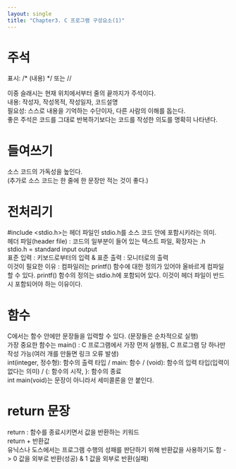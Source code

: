 ```yaml
---
layout: single
title: "Chapter3. C 프로그램 구성요소(1)"
---
```


# 주석

표시: /* (내용) */  또는  //   

이중 슬래시는 현재 위치에서부터 줄의 끝까지가 주석이다.   
내용: 작성자, 작성목적, 작성일자, 코드설명   
필요성: 스스로 내용을 기억하는 수단이자, 다른 사람의 이해를 돕는다.   
좋은 주석은 코드를 그대로 반복하기보다는 코드를 작성한 의도를 명확히 나타낸다.   

# 들여쓰기

소스 코드의 가독성을 높인다.   
(추가로 소스 코드는 한 줄에 한 문장만 적는 것이 좋다.)

# 전처리기

#include <stdio.h>는 헤더 파일인 stdio.h를 소스 코드 안에 포함시키라는 의미.   
헤더 파일(header file) : 코드의 일부분이 들어 있는 텍스트 파일, 확장자는 .h   
stdio.h = standard input output   
표준 입력 : 키보드로부터의 입력 & 표준 출력 : 모니터로의 출력   
이것이 필요한 이유 : 컴파일러는 printf() 함수에 대한 정의가 있어야 올바르게 컴파일 할 수 있다. printf() 함수의 정의는 stdio.h에 포함되어 있다. 이것이 헤더 파일이 반드시 포함되어야 하는 이유이다.   

# 함수

C에서는 함수 안에만 문장들을 입력할 수 있다. (문장들은 순차적으로 실행)   
가장 중요한 함수는 main() : C 프로그램에서 가장 먼저 실행됨, C 프로그램 당 하나만 작성 가능(여러 개를 만들면 링크 오류 발생)   
int(integer, 정수형): 함수의 출력 타입 / main: 함수 / (void): 함수의 입력 타입(입력이 없다는 의미) / {: 함수의 시작, }: 함수의 종료   
int main(void)는 문장이 아니라서 세미콜론을 안 붙인다.

# return 문장

return : 함수를 종료시키면서 값을 반환하는 키워드   
return + 반환값   
유닉스나 도스에서는 프로그램 수행의 성패를 판단하기 위해 반환값을 사용하기도 함 -> 0 값을 외부로 반환(성공) & 1 값을 외부로 반환(실패)
